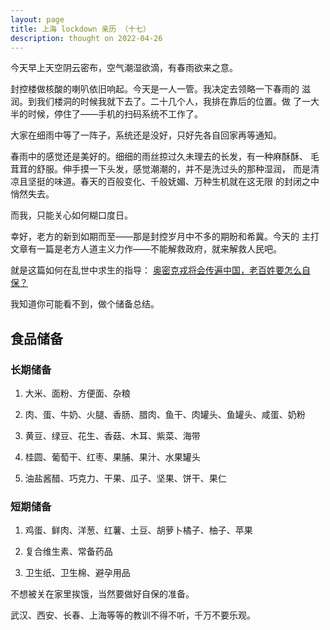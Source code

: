 ```yaml
---
layout: page
title: 上海 lockdown 亲历 （十七）
description: thought on 2022-04-26
---
```



今天早上天空阴云密布，空气潮湿欲滴，有春雨欲来之意。

封控楼做核酸的喇叭依旧响起。今天是一人一管。我决定去领略一下春雨的
滋润。到我们楼洞的时候我就下去了。二十几个人，我排在靠后的位置。做
了一大半的时候，停住了——手机的扫码系统不工作了。

大家在细雨中等了一阵子，系统还是没好，只好先各自回家再等通知。

春雨中的感觉还是美好的。细细的雨丝掠过久未理去的长发，有一种麻酥酥、
毛茸茸的舒服。伸手摸一下头发，感觉潮潮的，并不是洗过头的那种湿润，
而是清凉且坚挺的味道。春天的百般变化、千般妩媚、万种生机就在这无限
的封闭之中悄然失去。

而我，只能关心如何糊口度日。

幸好，老方的新到如期而至——那是封控岁月中不多的期盼和希冀。今天的
主打文章有一篇是老方人道主义力作——不能解救政府，就来解救人民吧。

就是这篇如何在乱世中求生的指导：
[奥密克戎将会传遍中国，老百姓要怎么自保？](https://www.newxys6.com/xys/netters/Fang-Zhouzi/kexueshijie/coronavirus24.txt)

我知道你可能看不到，做个储备总结。

## 食品储备

### 长期储备

1. 大米、面粉、方便面、杂粮

1. 肉、蛋、牛奶、火腿、香肠、腊肉、鱼干、肉罐头、鱼罐头、咸蛋、奶粉

1. 黄豆、绿豆、花生、香菇、木耳、紫菜、海带

1. 桂圆、葡萄干、红枣、果脯、果汁、水果罐头

1. 油盐酱醋、巧克力、干果、瓜子、坚果、饼干、果仁

### 短期储备

1. 鸡蛋、鲜肉、洋葱、红薯、土豆、胡萝卜橘子、柚子、苹果

1. 复合维生素、常备药品

1. 卫生纸、卫生棉、避孕用品

不想被关在家里挨饿，当然要做好自保的准备。

武汉、西安、长春、上海等等的教训不得不听，千万不要乐观。

